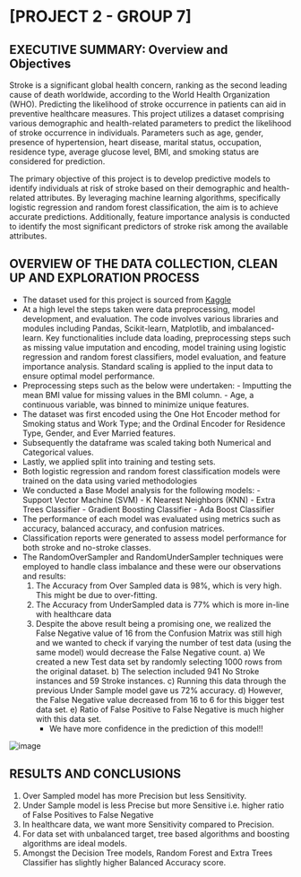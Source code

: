# [PROJECT 2 - GROUP 7]

## EXECUTIVE SUMMARY: Overview and Objectives

Stroke is a significant global health concern, ranking as the second leading cause of death worldwide, according to the World Health Organization (WHO). Predicting the likelihood of stroke occurrence in patients can aid in preventive healthcare measures. This project utilizes a dataset comprising various demographic and health-related parameters to predict the likelihood of stroke occurrence in individuals. Parameters such as age, gender, presence of hypertension, heart disease, marital status, occupation, residence type, average glucose level, BMI, and smoking status are considered for prediction.

The primary objective of this project is to develop predictive models to identify individuals at risk of stroke based on their demographic and health-related attributes. By leveraging machine learning algorithms, specifically logistic regression and random forest classification, the aim is to achieve accurate predictions. Additionally, feature importance analysis is conducted to identify the most significant predictors of stroke risk among the available attributes.

## OVERVIEW OF THE DATA COLLECTION, CLEAN UP AND EXPLORATION PROCESS 

* The dataset used for this project is sourced from [Kaggle](https://www.kaggle.com/datasets/fedesoriano/stroke-prediction-dataset/data)
* At a high level the steps taken were data preprocessing, model development, and evaluation. The code involves various libraries and modules including Pandas, Scikit-learn, Matplotlib, and imbalanced-learn. Key functionalities include data loading, preprocessing steps such as missing value imputation and encoding, model training using logistic regression and random forest classifiers, model evaluation, and feature importance analysis. Standard scaling is applied to the input data to ensure optimal model performance.
* Preprocessing steps such as the below were undertaken:
      - Imputting the mean BMI value for missing values in the BMI column.
      - Age, a continuous variable, was binned to minimize unique features.
* The dataset was first encoded using the One Hot Encoder method for Smoking status and Work Type; and the Ordinal Encoder for Residence Type, Gender, and Ever Married features.  
* Subsequently the dataframe was scaled taking both Numerical and Categorical values. 
* Lastly, we applied split into training and testing sets.
* Both logistic regression and random forest classification models were trained on the data using varied methodologies
* We conducted a Base Model analysis for the following models:
       - Support Vector Machine (SVM)
      - K Nearest Neighbors (KNN)
      - Extra Trees Classifier
      - Gradient Boosting Classifier
      - Ada Boost Classifier
* The performance of each model was evaluated using metrics such as accuracy, balanced accuracy, and confusion matrices.
* Classification reports were generated to assess model performance for both stroke and no-stroke classes.
* The RandomOverSampler and RandomUnderSampler techniques were employed to handle class imbalance and these were our observations and results:
    1. The Accuracy from Over Sampled data is 98%, which is very high. This might be due to over-fitting.
    2. The Accuracy from UnderSampled data is 77% which is more in-line with healthcare data
    3. Despite the above result being a promising one, we realized the False Negative value of 16 from the Confusion Matrix was still high and we wanted to check if varying the number of test data (using the same model) would decrease the False Negative count.
       a) We created a new Test data set by randomly selecting 1000 rows from the original dataset.
       b) The selection included 941 No Stroke instances and 59 Stroke instances.
       c) Running this data through the previous Under Sample model gave us 72% accuracy.
       d) However, the False Negative value decreased from 16 to 6 for this bigger test data set.
       e) Ratio of False Positive to False Negative is much higher with this data set.
       * We have more confidence in the prediction of this model!! 

![image](https://github.com/mvenegas011/Project2_Group7/assets/33967792/460746b8-4d1b-488b-9c27-9c6b8321ca0f)


## RESULTS AND CONCLUSIONS
1. Over Sampled model has more Precision but less Sensitivity.
2. Under Sample model is less Precise but more Sensitive i.e. higher ratio of False Positives to False Negative
3. In healthcare data, we want more Sensitivity compared to Precision.
4. For data set with unbalanced target, tree based algorithms and boosting algorithms are ideal models.
5. Amongst the Decision Tree models, Random Forest and Extra Trees Classifier has slightly higher Balanced Accuracy score. 

